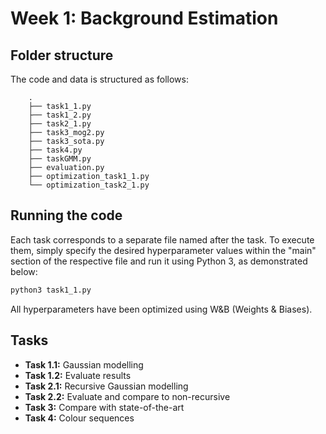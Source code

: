 # Week 1: Background Estimation

## Folder structure 
The code and data is structured as follows:

        .
        ├── task1_1.py       
        ├── task1_2.py                   
        ├── task2_1.py       
        ├── task3_mog2.py               
        ├── task3_sota.py     
        ├── task4.py               
        ├── taskGMM.py       
        ├── evaluation.py                  
        ├── optimization_task1_1.py                   
        └── optimization_task2_1.py      

## Running the code
Each task corresponds to a separate file named after the task. To execute them, simply specify the desired hyperparameter values within the "main" section of the respective file and run it using Python 3, as demonstrated below:

```bash
python3 task1_1.py
 ```
All hyperparameters have been optimized using W&B (Weights & Biases).


## Tasks
- **Task 1.1:** Gaussian modelling
- **Task 1.2:** Evaluate results
- **Task 2.1:** Recursive Gaussian modelling
- **Task 2.2:** Evaluate and compare to non-recursive
- **Task 3:** Compare with state-of-the-art
- **Task 4:** Colour sequences
